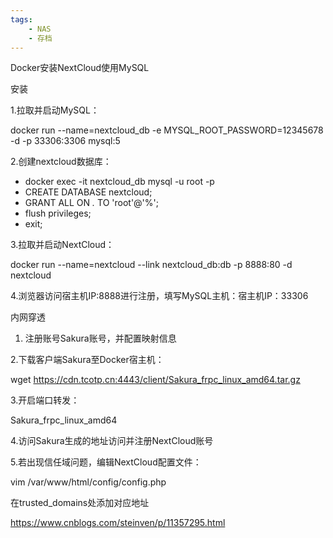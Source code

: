 ```yaml
---
tags:
    - NAS
    - 存档
---
```


Docker安装NextCloud使用MySQL

安装

1.拉取并启动MySQL：

docker run --name=nextcloud_db -e MYSQL_ROOT_PASSWORD=12345678 -d -p 33306:3306 mysql:5

2.创建nextcloud数据库：

-  docker exec -it nextcloud_db mysql -u root -p
-  CREATE DATABASE nextcloud;
-  GRANT ALL ON *.* TO 'root'@'%';
-  flush privileges;
-  exit;


3.拉取并启动NextCloud：

docker run --name=nextcloud --link nextcloud_db:db -p 8888:80 -d nextcloud

4.浏览器访问宿主机IP:8888进行注册，填写MySQL主机：宿主机IP：33306

内网穿透

1. 注册账号Sakura账号，并配置映射信息

2.下载客户端Sakura至Docker宿主机：

wget https://cdn.tcotp.cn:4443/client/Sakura_frpc_linux_amd64.tar.gz

3.开启端口转发：

Sakura_frpc_linux_amd64

4.访问Sakura生成的地址访问并注册NextCloud账号

5.若出现信任域问题，编辑NextCloud配置文件：

vim /var/www/html/config/config.php

在trusted_domains处添加对应地址



https://www.cnblogs.com/steinven/p/11357295.html

